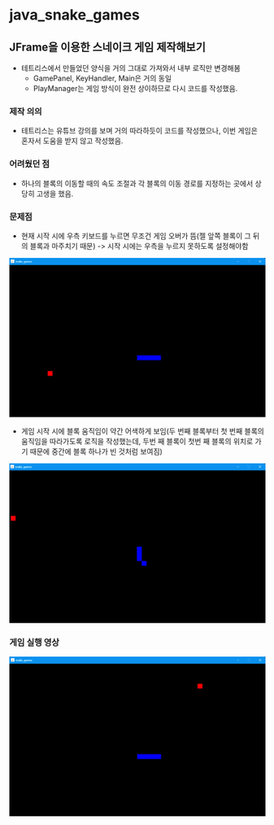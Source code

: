 # java_snake_games
 
## JFrame을 이용한 스네이크 게임 제작해보기
- 테트리스에서 만들었던 양식을 거의 그대로 가져와서 내부 로직만 변경해봄
    - GamePanel, KeyHandler, Main은 거의 동일
    - PlayManager는 게임 방식이 완전 상이하므로 다시 코드를 작성했음.

### 제작 의의
- 테트리스는 유튜브 강의를 보며 거의 따라하듯이 코드를 작성했으나, 이번 게임은 혼자서 도움을 받지 않고 작성했음.

### 어려웠던 점
- 하나의 블록의 이동할 때의 속도 조절과 각 블록의 이동 경로를 지정하는 곳에서 상당히 고생을 했음.

### 문제점
- 현재 시작 시에 우측 키보드를 누르면 무조건 게임 오버가 뜸(젤 앞쪽 블록이 그 뒤의 블록과 마주치기 때문) -> 시작 시에는 우측을 누르지 못하도록 설정해야함
<img src="https://raw.githubusercontent.com/KangJeongTaek/java_snake/main/images/video01.gif" width="570px">

- 게임 시작 시에 블록 움직임이 약간 어색하게 보임(두 번째 블록부터 첫 번째 블록의 움직임을 따라가도록 로직을 작성했는데, 두번 째 블록이 첫번 째 블록의 위치로 가기 때문에 중간에 블록 하나가 빈 것처럼 보여짐)

<img src="https://raw.githubusercontent.com/KangJeongTaek/java_snake/main/images/video02.gif" width="570px">

### 게임 실행 영상

<img src="https://raw.githubusercontent.com/KangJeongTaek/java_snake/main/images/video03.gif" width="570px">